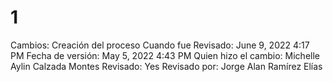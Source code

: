 # 1

Cambios: Creación del proceso
Cuando fue Revisado: June 9, 2022 4:17 PM
Fecha de  versión: May 5, 2022 4:43 PM
Quien hizo el cambio: Michelle Aylin Calzada Montes
Revisado: Yes
Revisado por: Jorge Alan Ramírez Elías